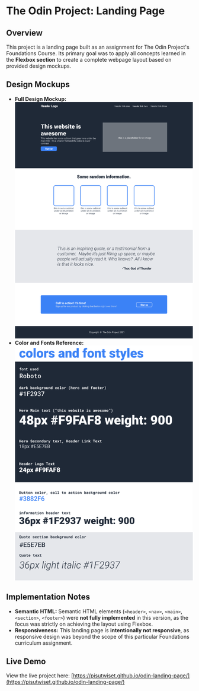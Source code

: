 # The Odin Project: Landing Page

## Overview

This project is a landing page built as an assignment for The Odin Project's Foundations Course. Its primary goal was to apply all concepts learned in the **Flexbox section** to create a complete webpage layout based on provided design mockups.

## Design Mockups

* **Full Design Mockup:** ![Full Design Mockup](./image-one.png)
* **Color and Fonts Reference:** ![Color and Fonts Reference](./image-two.png)

## Implementation Notes

* **Semantic HTML:** Semantic HTML elements (`<header>`, `<nav>`, `<main>`, `<section>`, `<footer>`) were **not fully implemented** in this version, as the focus was strictly on achieving the layout using Flexbox.
* **Responsiveness:** This landing page is **intentionally not responsive**, as responsive design was beyond the scope of this particular Foundations curriculum assignment.

## Live Demo

View the live project here:
[https://pisutwiset.github.io/odin-landing-page/](https://pisutwiset.github.io/odin-landing-page/)